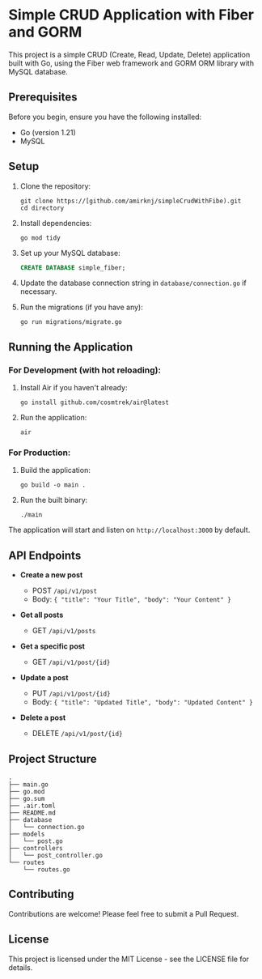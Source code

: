 # Simple CRUD Application with Fiber and GORM

This project is a simple CRUD (Create, Read, Update, Delete) application built with Go, using the Fiber web framework and GORM ORM library with MySQL database.

## Prerequisites

Before you begin, ensure you have the following installed:
- Go (version 1.21)
- MySQL


## Setup

1. Clone the repository:
   ```
   git clone https://[github.com/amirknj/simpleCrudWithFibe).git
   cd directory
   ```

2. Install dependencies:
   ```
   go mod tidy
   ```

3. Set up your MySQL database:
   ```sql
   CREATE DATABASE simple_fiber;
   ```

4. Update the database connection string in `database/connection.go` if necessary.

5. Run the migrations (if you have any):
   ```
   go run migrations/migrate.go
   ```

## Running the Application

### For Development (with hot reloading):

1. Install Air if you haven't already:
   ```
   go install github.com/cosmtrek/air@latest
   ```

2. Run the application:
   ```
   air
   ```

### For Production:

1. Build the application:
   ```
   go build -o main .
   ```

2. Run the built binary:
   ```
   ./main
   ```

The application will start and listen on `http://localhost:3000` by default.

## API Endpoints

- **Create a new post**
  - POST `/api/v1/post`
  - Body: `{ "title": "Your Title", "body": "Your Content" }`

- **Get all posts**
  - GET `/api/v1/posts`

- **Get a specific post**
  - GET `/api/v1/post/{id}`

- **Update a post**
  - PUT `/api/v1/post/{id}`
  - Body: `{ "title": "Updated Title", "body": "Updated Content" }`

- **Delete a post**
  - DELETE `/api/v1/post/{id}`

## Project Structure

```
.
├── main.go
├── go.mod
├── go.sum
├── .air.toml
├── README.md
├── database
│   └── connection.go
├── models
│   └── post.go
├── controllers
│   └── post_controller.go
└── routes
    └── routes.go
```

## Contributing

Contributions are welcome! Please feel free to submit a Pull Request.

## License

This project is licensed under the MIT License - see the LICENSE file for details.
